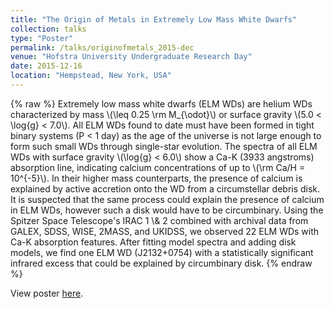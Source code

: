 ```yaml
---
title: "The Origin of Metals in Extremely Low Mass White Dwarfs"
collection: talks
type: "Poster"
permalink: /talks/originofmetals_2015-dec
venue: "Hofstra University Undergraduate Research Day"
date: 2015-12-16
location: "Hempstead, New York, USA"
---
```


{% raw %}
Extremely low mass white dwarfs (ELM WDs) are helium WDs characterized by mass \\(\\leq 0.25 \\rm M\_{\\odot}\\) or surface gravity \\(5.0 < \\log{g} < 7.0\\). All ELM WDs found to date must have been formed in tight binary systems (P < 1 day) as the age of the universe is not large enough to form such small WDs through single-star evolution. The spectra of all ELM WDs with surface gravity \\(\\log{g} < 6.0\\) show a Ca-K (3933 angstroms) absorption line, indicating calcium concentrations of up to \\(\\rm Ca/H = 10^{-5}\\). In their higher mass counterparts, the presence of calcium is explained by active accretion onto the WD from a circumstellar debris disk. It is suspected that the same process could explain the presence of calcium in ELM WDs, however such a disk would have to be circumbinary. Using the Spitzer Space Telescope's IRAC 1 \\& 2 combined with archival data from GALEX, SDSS, WISE, 2MASS, and UKIDSS, we observed 22 ELM WDs with Ca-K absorption features. After fitting model spectra and adding disk models, we find one ELM WD (J2132+0754) with a statistically significant infrared excess that could be explained by circumbinary disk.
{% endraw %}

View poster [here](https://charlottewood.me/files/poster_urd2015).

